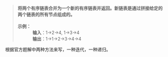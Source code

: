 >#### 将两个有序链表合并为一个新的有序链表并返回。新链表是通过拼接给定的两个链表的所有节点组成的。   
>**示例：**   
&nbsp;&nbsp;&nbsp;&nbsp;&nbsp;&nbsp;&nbsp;&nbsp;&nbsp;&nbsp;&nbsp;&nbsp;**输入**：1->2->4, 1->3->4   
&nbsp;&nbsp;&nbsp;&nbsp;&nbsp;&nbsp;&nbsp;&nbsp;&nbsp;&nbsp;&nbsp;&nbsp;**输出**：1->1->2->3->4->4   

根据官方题解中两种方法来写，一种迭代，一种递归。
